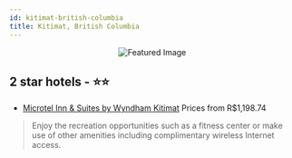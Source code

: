 ```yaml
---
id: kitimat-british-columbia
title: Kitimat, British Columbia
---
```


<center><img src="https://i.travelapi.com/hotels/12000000/11500000/11491700/11491651/b742c1c4_z.jpg" alt="Featured Image" /></center>


##  2 star hotels - ⭐️⭐️

-    [Microtel Inn & Suites by Wyndham Kitimat](https://us.hurb.com/hotels/kitimat/microtel-inn-suites-by-wyndham-kitimat-JNP-JP689011?cmp=18055) Prices from R$1,198.74
   > Enjoy the recreation opportunities such as a fitness center or make use of other amenities including complimentary wireless Internet access.

